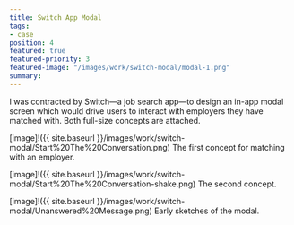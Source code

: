 ```yaml
---
title: Switch App Modal
tags:
- case
position: 4
featured: true
featured-priority: 3
featured-image: "/images/work/switch-modal/modal-1.png"
summary: 
---
```


I was contracted by Switch—a job search app—to design an in-app modal screen which would drive users to interact with employers they have matched with. Both full-size concepts are attached.

[image]!({{ site.baseurl }}/images/work/switch-modal/Start%20The%20Conversation.png)
The first concept for matching with an employer.

[image]!({{ site.baseurl }}/images/work/switch-modal/Start%20The%20Conversation-shake.png)
The second concept.

[image]!({{ site.baseurl }}/images/work/switch-modal/Unanswered%20Message.png)
Early sketches of the modal.